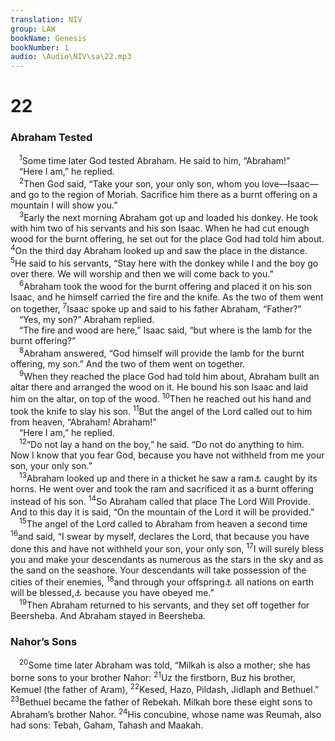 ```yaml
---
translation: NIV
group: LAW
bookName: Genesis 
bookNumber: 1
audio: \Audio\NIV\sa\22.mp3
---
```


<div class="title"><h1>22</h1><h3>Abraham Tested </h3></div>
<span class="verse sa_22_1"> <sup>1</sup>Some time later God tested Abraham. He said to him, “Abraham!” <br/> “Here I am,” he replied. <br/></span>
<span class="verse sa_22_2"> <sup>2</sup>Then God said, “Take your son, your only son, whom you love—Isaac—and go to the region of Moriah. Sacrifice him there as a burnt offering on a mountain I will show you.” <br/></span>
<span class="verse sa_22_3"> <sup>3</sup>Early the next morning Abraham got up and loaded his donkey. He took with him two of his servants and his son Isaac. When he had cut enough wood for the burnt offering, he set out for the place God had told him about. </span>
<span class="verse sa_22_4"><sup>4</sup>On the third day Abraham looked up and saw the place in the distance. </span>
<span class="verse sa_22_5"><sup>5</sup>He said to his servants, “Stay here with the donkey while I and the boy go over there. We will worship and then we will come back to you.” <br/></span>
<span class="verse sa_22_6"> <sup>6</sup>Abraham took the wood for the burnt offering and placed it on his son Isaac, and he himself carried the fire and the knife. As the two of them went on together, </span>
<span class="verse sa_22_7"><sup>7</sup>Isaac spoke up and said to his father Abraham, “Father?” <br/> “Yes, my son?” Abraham replied. <br/> “The fire and wood are here,” Isaac said, “but where is the lamb for the burnt offering?” <br/></span>
<span class="verse sa_22_8"> <sup>8</sup>Abraham answered, “God himself will provide the lamb for the burnt offering, my son.” And the two of them went on together. <br/></span>
<span class="verse sa_22_9"> <sup>9</sup>When they reached the place God had told him about, Abraham built an altar there and arranged the wood on it. He bound his son Isaac and laid him on the altar, on top of the wood. </span>
<span class="verse sa_22_10"><sup>10</sup>Then he reached out his hand and took the knife to slay his son. </span>
<span class="verse sa_22_11"><sup>11</sup>But the angel of the Lord called out to him from heaven, “Abraham! Abraham!” <br/> “Here I am,” he replied. <br/></span>
<span class="verse sa_22_12"> <sup>12</sup>“Do not lay a hand on the boy,” he said. “Do not do anything to him. Now I know that you fear God, because you have not withheld from me your son, your only son.” <br/></span>
<span class="verse sa_22_13"> <sup>13</sup>Abraham looked up and there in a thicket he saw a ram<a data-toggle="tooltip" data-placement="bottom" title="Many manuscripts of the Masoretic Text, Samaritan Pentateuch, Septuagint and Syriac; most manuscripts of the Masoretic Text a ram behind him">⚓</a> caught by its horns. He went over and took the ram and sacrificed it as a burnt offering instead of his son. </span>
<span class="verse sa_22_14"><sup>14</sup>So Abraham called that place The Lord Will Provide. And to this day it is said, “On the mountain of the Lord it will be provided.” <br/></span>
<span class="verse sa_22_15"> <sup>15</sup>The angel of the Lord called to Abraham from heaven a second time </span>
<span class="verse sa_22_16"><sup>16</sup>and said, “I swear by myself, declares the Lord, that because you have done this and have not withheld your son, your only son, </span>
<span class="verse sa_22_17"><sup>17</sup>I will surely bless you and make your descendants as numerous as the stars in the sky and as the sand on the seashore. Your descendants will take possession of the cities of their enemies, </span>
<span class="verse sa_22_18"><sup>18</sup>and through your offspring<a data-toggle="tooltip" data-placement="bottom" title="Or seed">⚓</a> all nations on earth will be blessed,<a data-toggle="tooltip" data-placement="bottom" title="Or and all nations on earth will use the name of your offspring in blessings (see 48:20)">⚓</a> because you have obeyed me.” <br/></span>
<span class="verse sa_22_19"> <sup>19</sup>Then Abraham returned to his servants, and they set off together for Beersheba. And Abraham stayed in Beersheba. <br/></span>
<div class="title"><h3>Nahor’s Sons </h3></div>
<span class="verse sa_22_20"> <sup>20</sup>Some time later Abraham was told, “Milkah is also a mother; she has borne sons to your brother Nahor: </span>
<span class="verse sa_22_21"><sup>21</sup>Uz the firstborn, Buz his brother, Kemuel (the father of Aram), </span>
<span class="verse sa_22_22"><sup>22</sup>Kesed, Hazo, Pildash, Jidlaph and Bethuel.” </span>
<span class="verse sa_22_23"><sup>23</sup>Bethuel became the father of Rebekah. Milkah bore these eight sons to Abraham’s brother Nahor. </span>
<span class="verse sa_22_24"><sup>24</sup>His concubine, whose name was Reumah, also had sons: Tebah, Gaham, Tahash and Maakah. <br/></span>
